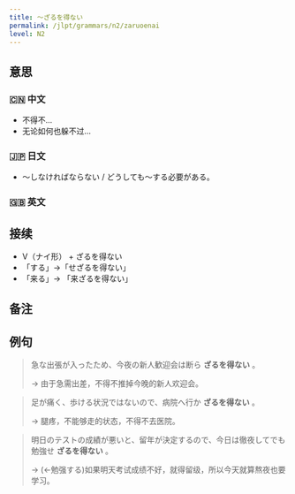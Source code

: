 ```yaml
---
title: 〜ざるを得ない
permalink: /jlpt/grammars/n2/zaruoenai
level: N2
---
```


## 意思

### 🇨🇳 中文

- 不得不...
- 无论如何也躲不过...

### 🇯🇵 日文

- ～しなければならない / どうしても〜する必要がある。

### 🇬🇧 英文


## 接续

- V（ナイ形） + ざるを得ない
- 「する」→「せざるを得ない」
- 「来る」→ 「来ざるを得ない」

## 备注


## 例句

> 急な出張が入ったため、今夜の新人歓迎会は断ら **ざるを得ない** 。
>
> → 由于急需出差，不得不推掉今晚的新人欢迎会。

> 足が痛く、歩ける状況ではないので、病院へ行か **ざるを得ない** 。
>
> → 腿疼，不能够走的状态，不得不去医院。

> 明日のテストの成績が悪いと、留年が決定するので、今日は徹夜してでも勉強せ **ざるを得ない** 。
>
> → (←勉强する)如果明天考试成绩不好，就得留级，所以今天就算熬夜也要学习。

